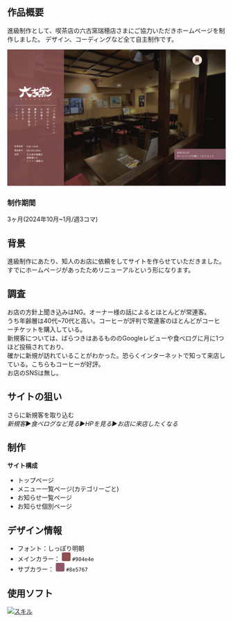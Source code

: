 ## 作品概要

進級制作として、喫茶店の六古窯瑞穂店さまにご協力いただきホームページを制作しました。
デザイン、コーディングなど全て自主制作です。

<img src="./img.png">

### 制作期間
3ヶ月(2024年10月~1月/週3コマ)

## 背景

進級制作にあたり、知人のお店に依頼をしてサイトを作らせていただきました。<br>
すでにホームページがあったためリニューアルという形になります。

## 調査

お店の方針上聞き込みはNG。オーナー様の話によるとほとんどが常連客。<br>
うち年齢層は40代~70代と高い。コーヒーが評判で常連客のほとんどがコーヒーチケットを購入している。<br>
新規客については、ばらつきはあるもののGoogleレビューや食べログに月に1つほど投稿されており、<br>
確かに新規が訪れていることがわかった。恐らくインターネットで知って来店している。こちらもコーヒーが好評。<br>
お店のSNSは無し。

## サイトの狙い
さらに新規客を取り込む<br>
*新規客▶︎食べログなど見る▶︎HPを見る▶︎お店に来店したくなる*

## 制作
**サイト構成**
- トップページ
- メニュー一覧ページ(カテゴリーごと)
- お知らせ一覧ページ
- お知らせ個別ページ

## デザイン情報

- フォント：しっぽり明朝
- メインカラー： <span style="display:inline-block; width:20px; height:20px; background-color:#904e4e; border-radius:3px;"></span> `#904e4e`
- サブカラー： <span style="display:inline-block; width:20px; height:20px; background-color:#8e5767; border-radius:3px;"></span> `#8e5767`

## 使用ソフト
[![スキル](https://skillicons.dev/icons?i=html,css,sass,js,gpt,ai,ps,ae&perline=3)]()
